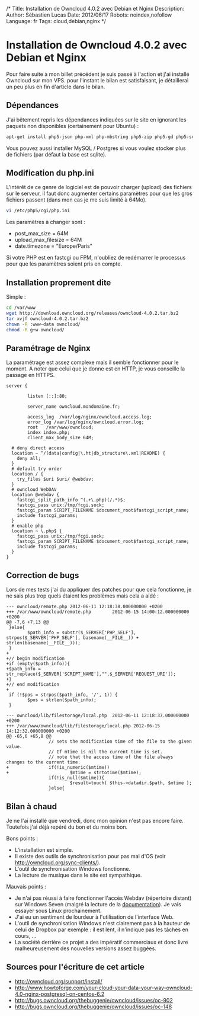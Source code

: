 /*
Title: Installation de Owncloud 4.0.2 avec Debian et Nginx
Description: 
Author: Sébastien Lucas
Date: 2012/06/17
Robots: noindex,nofollow
Language: fr
Tags: cloud,debian,nginx
*/
# Installation de Owncloud 4.0.2 avec Debian et Nginx

Pour faire suite à mon billet précédent je suis passé à l'action et j'ai installé Owncloud sur mon VPS. pour l'instant le bilan est satisfaisant, je détaillerai un peu plus en fin d'article dans le bilan.

## Dépendances

J'ai bêtement repris les dépendances indiquées sur le site en ignorant les paquets non disponibles (certainement pour Ubuntu) :

```bash
apt-get install php5-json php-xml php-mbstring php5-zip php5-gd php5-sqlite curl libcurl3 libcurl3-dev php5-curl php-pdo
```

Vous pouvez aussi installer MySQL / Postgres si vous voulez stocker plus de fichiers (par défaut la base est sqlite).

## Modification du php.ini

L'intérêt de ce genre de logiciel est de pouvoir charger (upload) des fichiers sur le serveur, il faut donc augmenter certains paramètres pour que les gros fichiers passent (dans mon cas je me suis limité à 64Mo).

```bash
vi /etc/php5/cgi/php.ini
```
Les paramètres à changer sont :

* post_max_size = 64M
* upload_max_filesize = 64M
* date.timezone = "Europe/Paris"

Si votre PHP est en fastcgi ou FPM, n'oubliez de redémarrer le processus pour que les paramètres soient pris en compte.

## Installation proprement dite

Simple : 

```bash
cd /var/www
wget http://download.owncloud.org/releases/owncloud-4.0.2.tar.bz2
tar xvjf owncloud-4.0.2.tar.bz2
chown -R :www-data owncloud/
chmod -R g+w owncloud/
```

## Paramétrage de Nginx

La paramétrage est assez complexe mais il semble fonctionner pour le moment. A noter que celui que je donne est en HTTP, je vous conseille la passage en HTTPS.

```
server {

        listen [::]:80;

        server_name owncloud.mondomaine.fr;

        access_log  /var/log/nginx/owncloud.access.log;
        error_log /var/log/nginx/owncloud.error.log;
        root   /var/www/owncloud;
        index index.php;
        client_max_body_size 64M;

  # deny direct access
  location ~ ^/(data|config|\.ht|db_structure\.xml|README) {
    deny all;
  }
  # default try order
  location / {
    try_files $uri $uri/ @webdav;
  }
  # owncloud WebDAV
  location @webdav {
    fastcgi_split_path_info ^(.+\.php)(/.*)$;
    fastcgi_pass unix:/tmp/fcgi.sock;
    fastcgi_param SCRIPT_FILENAME $document_root$fastcgi_script_name;
    include fastcgi_params;
  }
  # enable php
  location ~ \.php$ {
    fastcgi_pass unix:/tmp/fcgi.sock;
    fastcgi_param SCRIPT_FILENAME $document_root$fastcgi_script_name;
    include fastcgi_params;
  }
}

```

## Correction de bugs

Lors de mes tests j'ai du appliquer des patches pour que cela fonctionne, je ne sais plus trop quels étaient les problèmes mais cela a aidé :

```
--- owncloud/remote.php 2012-06-11 12:18:38.000000000 +0200
+++ /var/www/owncloud/remote.php        2012-06-15 14:00:12.000000000 +0200
@@ -7,6 +7,13 @@
 }else{
        $path_info = substr($_SERVER['PHP_SELF'], strpos($_SERVER['PHP_SELF'], basename(__FILE__)) + strlen(basename(__FILE__)));
 }
+
+// begin modification
+if (empty($path_info)){
+$path_info = str_replace($_SERVER['SCRIPT_NAME'],"",$_SERVER['REQUEST_URI']);
+}
+// end modification
+
 if (!$pos = strpos($path_info, '/', 1)) {
        $pos = strlen($path_info);
 }
```

```
--- owncloud/lib/filestorage/local.php  2012-06-11 12:18:37.000000000 +0200
+++ /var/www/owncloud/lib/filestorage/local.php 2012-06-15 14:12:32.000000000 +0200
@@ -65,6 +65,8 @@
                // sets the modification time of the file to the given value.
                // If mtime is nil the current time is set.
                // note that the access time of the file always changes to the current time.
+               if(!is_numeric($mtime))
+                       $mtime = strtotime($mtime);
                if(!is_null($mtime)){
                        $result=touch( $this->datadir.$path, $mtime );
                }else{
```

## Bilan à chaud

Je ne l'ai installé que vendredi, donc mon opinion n'est pas encore faire. Toutefois j'ai déjà repéré du bon et du moins bon.

Bons points :

* L'installation est simple.
* Il existe des outils de synchronisation pour pas mal d'OS (voir http://owncloud.org/sync-clients/).
* L'outil de synchronisation Windows fonctionne.
* La lecture de musique dans le site est sympathique.

Mauvais points :

* Je n'ai pas réussi à faire fonctionner l'accès Webdav (répertoire distant) sur Windows Seven (malgré la lecture de la [documentation](http://owncloud.org/support/webdav/)). Je vais essayer sous Linux prochainement.
* J'ai eu un sentiment de lourdeur à l'utilisation de l'interface Web.
* L'outil de synchronisation Windows n'est clairement pas à la hauteur de celui de Dropbox par exemple : il est lent, il n'indique pas les tâches en cours, ...
* La société derrière ce projet a des impératif commerciaux et donc livre malheureusement des nouvelles versions assez buggées.

## Sources pour l'écriture de cet article

* http://owncloud.org/support/install/
* http://www.howtoforge.com/your-cloud-your-data-your-way-owncloud-4.0-nginx-postgresql-on-centos-6.2
* http://bugs.owncloud.org/thebuggenie/owncloud/issues/oc-902
* http://bugs.owncloud.org/thebuggenie/owncloud/issues/oc-148

